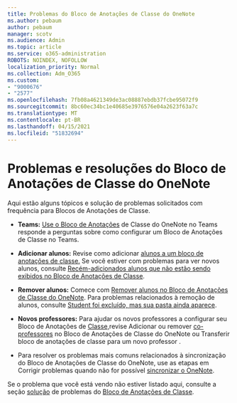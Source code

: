 ```yaml
---
title: Problemas do Bloco de Anotações de Classe do OneNote
ms.author: pebaum
author: pebaum
manager: scotv
ms.audience: Admin
ms.topic: article
ms.service: o365-administration
ROBOTS: NOINDEX, NOFOLLOW
localization_priority: Normal
ms.collection: Adm_O365
ms.custom:
- "9000676"
- "2577"
ms.openlocfilehash: 7fb08a4621349de3ac08887ebdb37fcbe95072f9
ms.sourcegitcommit: 8bc60ec34bc1e40685e3976576e04a2623f63a7c
ms.translationtype: MT
ms.contentlocale: pt-BR
ms.lasthandoff: 04/15/2021
ms.locfileid: "51832694"
---
```

# <a name="onenote-class-notebook-issues-and-resolutions"></a>Problemas e resoluções do Bloco de Anotações de Classe do OneNote

Aqui estão alguns tópicos e solução de problemas solicitados com frequência para Blocos de Anotações de Classe.

- **Teams:** [Use o Bloco de Anotações](https://support.office.com/article/bd77f11f-27cd-4d41-bfbd-2b11799f1440) de Classe do OneNote no Teams responde a perguntas sobre como configurar um Bloco de Anotações de Classe no Teams.

- **Adicionar alunos:** Revise como adicionar [alunos a um bloco de anotações de classe.](https://support.office.com/article/149882af-506a-4689-9fee-39309b97aae8) Se você estiver com problemas para ver novos alunos, consulte [Recém-adicionados alunos que não estão sendo exibidos no Bloco de Anotações de Classe](https://support.office.com/article/4da02c45-b435-4af1-921b-51b8ee40e1c9).

- **Remover alunos:** Comece com [Remover alunos no Bloco de Anotações de Classe do OneNote](https://support.office.com/article/86dcf019-408f-4de8-8055-eb61f1578c3c). Para problemas relacionados à remoção de alunos, consulte [Student foi excluído, mas sua pasta ainda aparece](https://support.office.com/article/0ed81eaa-c14a-436f-bb6f-ce95f130cc71).

- **Novos professores:** Para ajudar os novos professores a configurar seu Bloco de Anotações de [Classe,](https://support.office.com/article/84ef5d4a-0eec-4d5b-bc22-1317bc3b9027)revise Adicionar ou remover [co-professores](https://support.office.com/article/fdcb870b-49a7-4a14-9ea6-d817f88026f8) no Bloco de Anotações de Classe do OneNote ou Transferir bloco de anotações de classe para um novo professor .

- Para resolver os problemas mais comuns relacionados à sincronização do Bloco de Anotações de Classe do OneNote, use as etapas em Corrigir problemas quando não for possível [sincronizar o OneNote](https://support.office.com/article/Fix-issues-when-you-can-t-sync-OneNote-299495ef-66d1-448f-90c1-b785a6968d45).

Se o problema que você está vendo não estiver listado aqui, consulte a seção [solução](https://support.office.com/article/class-notebook-ee70aff9-52e8-449f-be6a-7cbc1d65eaea#ID0EAABAAA=Manage&ID0EABAAA=Troubleshoot) de problemas do [Bloco de Anotações de Classe](https://support.office.com/article/class-notebook-ee70aff9-52e8-449f-be6a-7cbc1d65eaea). 


